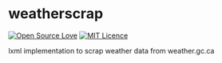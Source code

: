 # weatherscrap
[![Open Source Love](https://badges.frapsoft.com/os/v2/open-source.svg?v=103)](https://github.com/rohitner/)
[![MIT Licence](https://badges.frapsoft.com/os/mit/mit.svg?v=103)](https://opensource.org/licenses/mit-license.php)

lxml implementation to scrap weather data from weather.gc.ca
